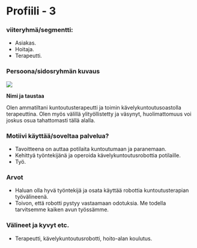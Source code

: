 # Profiili - 3



### viiteryhmä/segmentti:

* Asiakas.
* Hoitaja.
* Terapeutti.


### Persoona/sidosryhmän kuvaus

![](https://student.labranet.jamk.fi/~M3268/Ohjelmistosuunnittelu/Customer5.JPG)


**Nimi ja taustaa**

Olen ammatiltani kuntoutusterapeutti ja toimin kävelykuntoutusoastolla terapeuttina.
Olen myös välillä ylityöllistetty ja väsynyt, huolimattomuus voi joskus osua tahattomasti tällä alalla.

### Motiivi käyttää/soveltaa palvelua? 

* Tavoitteena on auttaa potilaita kuntoutumaan ja paranemaan.
* Kehittyä työntekijänä ja operoida kävelykuntoutusrobottia potilaille.
* Työ.


### Arvot  

* Haluan olla hyvä työntekijä ja osata käyttää robottia kuntoutusterapian työvälineenä.
* Toivon, että robotti pystyy vastaamaan odotuksia. Me todella tarvitsemme kaiken avun työssämme.


### Välineet ja kyvyt etc.

* Terapeutti, kävelykuntoutusrobotti, hoito-alan koulutus.